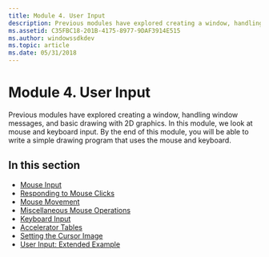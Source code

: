 ```yaml
---
title: Module 4. User Input
description: Previous modules have explored creating a window, handling window messages, and basic drawing with 2D graphics.
ms.assetid: C35FBC18-201B-4175-8977-9DAF3914E515
ms.author: windowssdkdev
ms.topic: article
ms.date: 05/31/2018
---
```


# Module 4. User Input

Previous modules have explored creating a window, handling window messages, and basic drawing with 2D graphics. In this module, we look at mouse and keyboard input. By the end of this module, you will be able to write a simple drawing program that uses the mouse and keyboard.

## In this section

-   [Mouse Input](mouse-input.md)
-   [Responding to Mouse Clicks](mouse-clicks.md)
-   [Mouse Movement](mouse-movement.md)
-   [Miscellaneous Mouse Operations](other-mouse-operations.md)
-   [Keyboard Input](keyboard-input.md)
-   [Accelerator Tables](accelerator-tables.md)
-   [Setting the Cursor Image](setting-the-cursor-image.md)
-   [User Input: Extended Example](user-input--extended-example.md)

 

 





